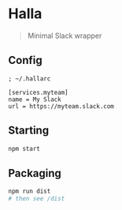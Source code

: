 # Halla

> Minimal Slack wrapper

## Config

```
; ~/.hallarc

[services.myteam]
name = My Slack
url = https://myteam.slack.com
```

## Starting

```sh
npm start
```

## Packaging

```sh
npm run dist
# then see /dist
```
